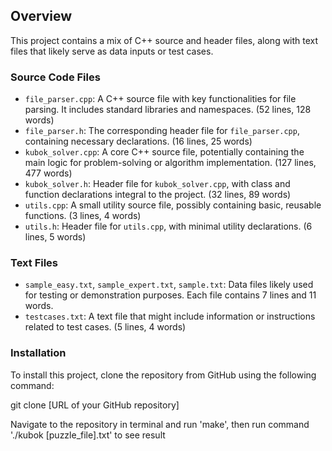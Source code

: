 ## Overview

This project contains a mix of C++ source and header files, along with text files that likely serve as data inputs or test cases.

### Source Code Files

- `file_parser.cpp`: A C++ source file with key functionalities for file parsing. It includes standard libraries and namespaces. (52 lines, 128 words)
- `file_parser.h`: The corresponding header file for `file_parser.cpp`, containing necessary declarations. (16 lines, 25 words)
- `kubok_solver.cpp`: A core C++ source file, potentially containing the main logic for problem-solving or algorithm implementation. (127 lines, 477 words)
- `kubok_solver.h`: Header file for `kubok_solver.cpp`, with class and function declarations integral to the project. (32 lines, 89 words)
- `utils.cpp`: A small utility source file, possibly containing basic, reusable functions. (3 lines, 4 words)
- `utils.h`: Header file for `utils.cpp`, with minimal utility declarations. (6 lines, 5 words)

### Text Files

- `sample_easy.txt`, `sample_expert.txt`, `sample.txt`: Data files likely used for testing or demonstration purposes. Each file contains 7 lines and 11 words.
- `testcases.txt`: A text file that might include information or instructions related to test cases. (5 lines, 4 words)

### Installation

To install this project, clone the repository from GitHub using the following command:

git clone [URL of your GitHub repository]

Navigate to the repository in terminal and run 'make', then run command './kubok [puzzle_file].txt' to see result
